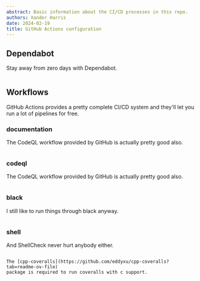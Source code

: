 ```yaml
---
abstract: Basic information about the CI/CD processes in this repo.
authors: Xander Harris
date: 2024-02-19
title: GitHub Actions configuration
---
```


## Dependabot

Stay away from zero days with Dependabot.

```{autoyaml} .github/dependabot.yml

```

## Workflows

GitHub Actions provides a pretty complete CI/CD system and they'll let you
run a lot of pipelines for free.

### documentation

The CodeQL workflow provided by GitHub is actually pretty good also.

```{autoyaml} .github/workflows/documentation.yml

```

### codeql

The CodeQL workflow provided by GitHub is actually pretty good also.

```{autoyaml} .github/workflows/codeql.yml

```

### black

I still like to run things through black anyway.

```{autoyaml} .github/workflows/coveralls.yml

```

### shell

And ShellCheck never hurt anybody either.

```{autoyaml} .github/workflows/shell.yml

```

```{note}
The [cpp-coveralls](https://github.com/eddyxu/cpp-coveralls?tab=readme-ov-file)
package is required to run coveralls with c support.
```
